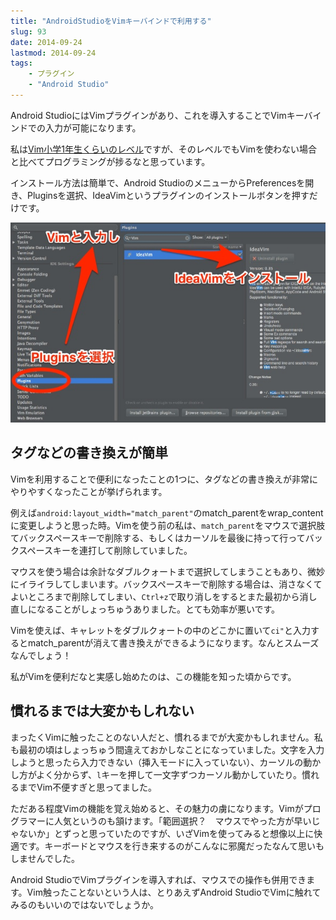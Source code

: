 ```yaml
---
title: "AndroidStudioをVimキーバインドで利用する"
slug: 93
date: 2014-09-24
lastmod: 2014-09-24
tags: 
    - プラグイン
    - "Android Studio"
---
```


Android StudioにはVimプラグインがあり、これを導入することでVimキーバインドでの入力が可能になります。

私は<a href="https://qiita.com/hachi8833/items/7beeee825c11f7437f54">Vim小学1年生くらいのレベル</a>ですが、そのレベルでもVimを使わない場合と比べてプログラミングが捗るなと思っています。

インストール方法は簡単で、Android StudioのメニューからPreferencesを開き、Pluginsを選択、IdeaVimというプラグインのインストールボタンを押すだけです。

![Vimプラグインのインストール](8ece9176a2c74c8296cda896596cf377.jpg)


## タグなどの書き換えが簡単


Vimを利用することで便利になったことの1つに、タグなどの書き換えが非常にやりやすくなったことが挙げられます。

例えば`android:layout_width="match_parent"`のmatch_parentをwrap_contentに変更しようと思った時。Vimを使う前の私は、`match_parent`をマウスで選択肢てバックスペースキーで削除する、もしくはカーソルを最後に持って行ってバックスペースキーを連打して削除していました。

マウスを使う場合は余計なダブルクォートまで選択してしまうこともあり、微妙にイライラしてしまいます。バックスペースキーで削除する場合は、消さなくてよいところまで削除してしまい、`Ctrl+z`で取り消しをするとまた最初から消し直しになることがしょっちゅうありました。とても効率が悪いです。

Vimを使えば、キャレットをダブルクォートの中のどこかに置いて`ci"`と入力するとmatch_parentが消えて書き換えができるようになります。なんとスムーズなんでしょう！

私がVimを便利だなと実感し始めたのは、この機能を知った頃からです。


## 慣れるまでは大変かもしれない


まったくVimに触ったことのない人だと、慣れるまでが大変かもしれません。私も最初の頃はしょっちゅう間違えておかしなことになっていました。文字を入力しようと思ったら入力できない（挿入モードに入っていない）、カーソルの動かし方がよく分からず、`l`キーを押して一文字ずつカーソル動かしていたり。慣れるまでVim不便すぎと思ってました。

ただある程度Vimの機能を覚え始めると、その魅力の虜になります。Vimがプログラマーに人気というのも頷けます。「範囲選択？　マウスでやった方が早いじゃないか」とずっと思っていたのですが、いざVimを使ってみると想像以上に快適です。キーボードとマウスを行き来するのがこんなに邪魔だったなんて思いもしませんでした。

Android StudioでVimプラグインを導入すれば、マウスでの操作も併用できます。Vim触ったことないという人は、とりあえずAndroid StudioでVimに触れてみるのもいいのではないでしょうか。


  
